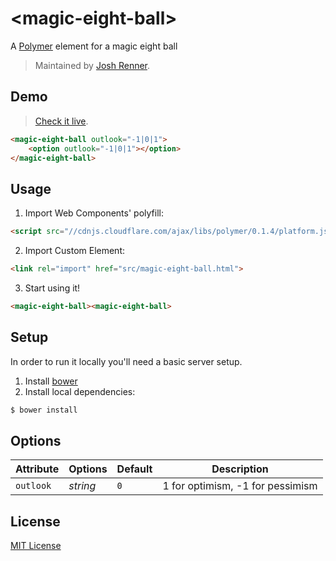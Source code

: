 &lt;magic-eight-ball&gt;
========================

A [Polymer](http://polymer-project.org) element for a magic eight ball

> Maintained by [Josh Renner](https://github.com/press22day).

## Demo

> [Check it live](http://press22day.github.io/magic-eight-ball).

```html
<magic-eight-ball outlook="-1|0|1">
	<option outlook="-1|0|1"></option>
</magic-eight-ball>
```

## Usage

1. Import Web Components' polyfill:

```html
<script src="//cdnjs.cloudflare.com/ajax/libs/polymer/0.1.4/platform.js"></script>
```

2. Import Custom Element:

```html
<link rel="import" href="src/magic-eight-ball.html">
```

3. Start using it!

```html
<magic-eight-ball><magic-eight-ball>
```

## Setup

In order to run it locally you'll need a basic server setup.

1. Install [bower](http://bower.io/)
2. Install local dependencies:

```sh
$ bower install
```

## Options

Attribute  | Options                   | Default             | Description
---        | ---                       | ---                 | ---
`outlook`  | *string*                  | `0`                 | 1 for optimism, -1 for pessimism


## License

[MIT License](http://opensource.org/licenses/MIT)
